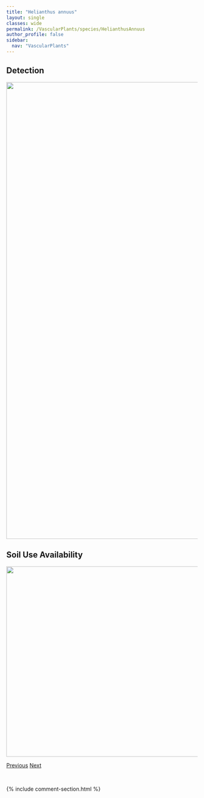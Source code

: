 ```yaml
---
title: "Helianthus annuus"
layout: single
classes: wide
permalink: /VascularPlants/species/HelianthusAnnuus
author_profile: false
sidebar:
  nav: "VascularPlants"
---
```


<h2>Detection</h2>

<a href="https://drive.google.com/uc?export=view&id=1NgCdi74Hi176rO2iQPGx6Vxfp2rN666D">
<img src="https://drive.google.com/uc?export=view&id=1NgCdi74Hi176rO2iQPGx6Vxfp2rN666D" height = "1200" width = "800">
</a>


<h2>Soil Use Availability</h2>

<a href="https://drive.google.com/uc?export=view&id=1XR9hvGw-SeQQOrX0fZTu4bZ3j5pSLIaZ">
<img src="https://drive.google.com/uc?export=view&id=1XR9hvGw-SeQQOrX0fZTu4bZ3j5pSLIaZ" height = "500" width = "1000">
</a>


<a href="/DevelopmentWebsite/VascularPlants/species/HeleniumAutumnale" class="pagination--pager" title="Helenium autumnale">Previous</a> <a href="/DevelopmentWebsite/VascularPlants/species/HelianthusNuttallii" class="pagination--pager" title="Helianthus nuttallii">Next</a>

<p>&nbsp;</p>

{% include comment-section.html %}
